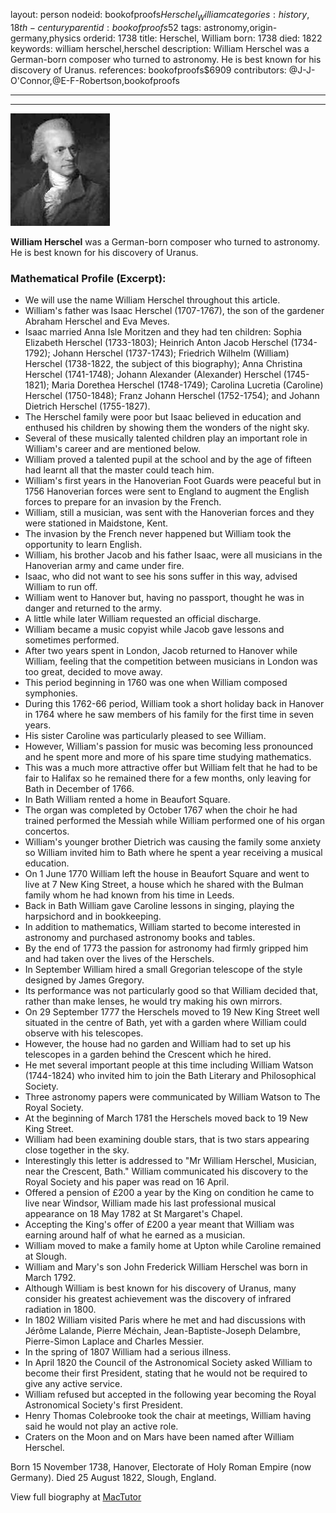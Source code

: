 layout: person
nodeid: bookofproofs$Herschel_William
categories: history,18th-century
parentid: bookofproofs$52
tags: astronomy,origin-germany,physics
orderid: 1738
title: Herschel, William
born: 1738
died: 1822
keywords: william herschel,herschel
description: William Herschel was a German-born composer who turned to astronomy. He is best known for his discovery of Uranus.
references: bookofproofs$6909
contributors: @J-J-O'Connor,@E-F-Robertson,bookofproofs

---



---

![Herschel_William.jpg](https://github.com/bookofproofs/bookofproofs.github.io/blob/main/_sources/_assets/images/portraits/Herschel_William.jpg?raw=true)

**William Herschel** was a German-born composer who turned to astronomy. He is best known for his discovery of Uranus.

### Mathematical Profile (Excerpt):
* We will use the name William Herschel throughout this article.
* William's father was Isaac Herschel (1707-1767), the son of the gardener Abraham Herschel and Eva Meves.
* Isaac married Anna Isle Moritzen and they had ten children: Sophia Elizabeth Herschel (1733-1803); Heinrich Anton Jacob Herschel (1734-1792); Johann Herschel (1737-1743); Friedrich Wilhelm (William) Herschel (1738-1822, the subject of this biography); Anna Christina Herschel (1741-1748); Johann Alexander (Alexander) Herschel (1745-1821); Maria Dorethea Herschel (1748-1749); Carolina Lucretia (Caroline) Herschel (1750-1848); Franz Johann Herschel (1752-1754); and Johann Dietrich Herschel (1755-1827).
* The Herschel family were poor but Isaac believed in education and enthused his children by showing them the wonders of the night sky.
* Several of these musically talented children play an important role in William's career and are mentioned below.
* William proved a talented pupil at the school and by the age of fifteen had learnt all that the master could teach him.
* William's first years in the Hanoverian Foot Guards were peaceful but in 1756 Hanoverian forces were sent to England to augment the English forces to prepare for an invasion by the French.
* William, still a musician, was sent with the Hanoverian forces and they were stationed in Maidstone, Kent.
* The invasion by the French never happened but William took the opportunity to learn English.
* William, his brother Jacob and his father Isaac, were all musicians in the Hanoverian army and came under fire.
* Isaac, who did not want to see his sons suffer in this way, advised William to run off.
* William went to Hanover but, having no passport, thought he was in danger and returned to the army.
* A little while later William requested an official discharge.
* William became a music copyist while Jacob gave lessons and sometimes performed.
* After two years spent in London, Jacob returned to Hanover while William, feeling that the competition between musicians in London was too great, decided to move away.
* This period beginning in 1760 was one when William composed symphonies.
* During this 1762-66 period, William took a short holiday back in Hanover in 1764 where he saw members of his family for the first time in seven years.
* His sister Caroline was particularly pleased to see William.
* However, William's passion for music was becoming less pronounced and he spent more and more of his spare time studying mathematics.
* This was a much more attractive offer but William felt that he had to be fair to Halifax so he remained there for a few months, only leaving for Bath in December of 1766.
* In Bath William rented a home in Beaufort Square.
* The organ was completed by October 1767 when the choir he had trained performed the Messiah while William performed one of his organ concertos.
* William's younger brother Dietrich was causing the family some anxiety so William invited him to Bath where he spent a year receiving a musical education.
* On 1 June 1770 William left the house in Beaufort Square and went to live at 7 New King Street, a house which he shared with the Bulman family whom he had known from his time in Leeds.
* Back in Bath William gave Caroline lessons in singing, playing the harpsichord and in bookkeeping.
* In addition to mathematics, William started to become interested in astronomy and purchased astronomy books and tables.
* By the end of 1773 the passion for astronomy had firmly gripped him and had taken over the lives of the Herschels.
* In September William hired a small Gregorian telescope of the style designed by James Gregory.
* Its performance was not particularly good so that William decided that, rather than make lenses, he would try making his own mirrors.
* On 29 September 1777 the Herschels moved to 19 New King Street well situated in the centre of Bath, yet with a garden where William could observe with his telescopes.
* However, the house had no garden and William had to set up his telescopes in a garden behind the Crescent which he hired.
* He met several important people at this time including William Watson (1744-1824) who invited him to join the Bath Literary and Philosophical Society.
* Three astronomy papers were communicated by William Watson to The Royal Society.
* At the beginning of March 1781 the Herschels moved back to 19 New King Street.
* William had been examining double stars, that is two stars appearing close together in the sky.
* Interestingly this letter is addressed to "Mr William Herschel, Musician, near the Crescent, Bath." William communicated his discovery to the Royal Society and his paper was read on 16 April.
* Offered a pension of £200 a year by the King on condition he came to live near Windsor, William made his last professional musical appearance on 18 May 1782 at St Margaret's Chapel.
* Accepting the King's offer of £200 a year meant that William was earning around half of what he earned as a musician.
* William moved to make a family home at Upton while Caroline remained at Slough.
* William and Mary's son John Frederick William Herschel was born in March 1792.
* Although William is best known for his discovery of Uranus, many consider his greatest achievement was the discovery of infrared radiation in 1800.
* In 1802 William visited Paris where he met and had discussions with Jérôme Lalande, Pierre Méchain, Jean-Baptiste-Joseph Delambre, Pierre-Simon Laplace and Charles Messier.
* In the spring of 1807 William had a serious illness.
* In April 1820 the Council of the Astronomical Society asked William to become their first President, stating that he would not be required to give any active service.
* William refused but accepted in the following year becoming the Royal Astronomical Society's first President.
* Henry Thomas Colebrooke took the chair at meetings, William having said he would not play an active role.
* Craters on the Moon and on Mars have been named after William Herschel.

Born 15 November 1738, Hanover, Electorate of Holy Roman Empire (now Germany). Died 25 August 1822, Slough, England.

View full biography at [MacTutor](https://mathshistory.st-andrews.ac.uk/Biographies/Herschel_William/)
